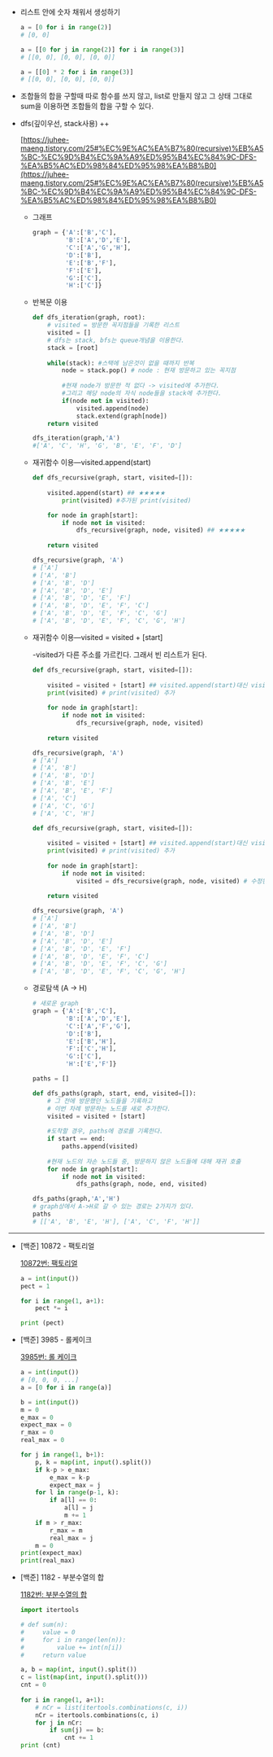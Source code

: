 - 리스트 안에 숫자 채워서 생성하기

    ```python
    a = [0 for i in range(2)]
    # [0, 0]

    a = [[0 for j in range(2)] for i in range(3)]
    # [[0, 0], [0, 0], [0, 0]]

    a = [[0] * 2 for i in range(3)]
    # [[0, 0], [0, 0], [0, 0]]
    ```

- 조합들의 합을 구할때 따로 함수를 쓰지 않고, list로 만들지 않고 그 상태 그대로 sum을 이용하면 조합들의 합을 구할 수 있다.
- dfs(깊이우선, stack사용) ++

    [https://juhee-maeng.tistory.com/25#%EC%9E%AC%EA%B7%80(recursive)%EB%A5%BC-%EC%9D%B4%EC%9A%A9%ED%95%B4%EC%84%9C-DFS-%EA%B5%AC%ED%98%84%ED%95%98%EA%B8%B0](https://juhee-maeng.tistory.com/25#%EC%9E%AC%EA%B7%80(recursive)%EB%A5%BC-%EC%9D%B4%EC%9A%A9%ED%95%B4%EC%84%9C-DFS-%EA%B5%AC%ED%98%84%ED%95%98%EA%B8%B0)

    - 그래프

        ```python
        graph = {'A':['B','C'],
                 'B':['A','D','E'],
                 'C':['A','G','H'],
                 'D':['B'],
                 'E':['B','F'],
                 'F':['E'],
                 'G':['C'],
                 'H':['C']}
        ```

    - 반복문 이용

        ```python
        def dfs_iteration(graph, root):
            # visited = 방문한 꼭지점들을 기록한 리스트
            visited = []
            # dfs는 stack, bfs는 queue개념을 이용한다.
            stack = [root]
            
            while(stack): #스택에 남은것이 없을 때까지 반복
                node = stack.pop() # node : 현재 방문하고 있는 꼭지점
                
                #현재 node가 방문한 적 없다 -> visited에 추가한다.
                #그리고 해당 node의 자식 node들을 stack에 추가한다.
                if(node not in visited):
                    visited.append(node)
                    stack.extend(graph[node])
            return visited

        dfs_iteration(graph,'A')
        #['A', 'C', 'H', 'G', 'B', 'E', 'F', 'D']
        ```

    - 재귀함수 이용—visited.append(start)

        ```python
        def dfs_recursive(graph, start, visited=[]):
            
            visited.append(start) ## ★★★★★
        		print(visited) #추가된 print(visited)

            for node in graph[start]:
                if node not in visited:
                    dfs_recursive(graph, node, visited) ## ★★★★★
            
            return visited

        dfs_recursive(graph, 'A')
        # ['A']
        # ['A', 'B']
        # ['A', 'B', 'D']
        # ['A', 'B', 'D', 'E']
        # ['A', 'B', 'D', 'E', 'F']
        # ['A', 'B', 'D', 'E', 'F', 'C']
        # ['A', 'B', 'D', 'E', 'F', 'C', 'G']
        # ['A', 'B', 'D', 'E', 'F', 'C', 'G', 'H']
        ```

    - 재귀함수 이용—visited = visited + [start]

        -visited가 다른 주소를 가르킨다. 그래서 빈 리스트가 된다.

        ```python
        def dfs_recursive(graph, start, visited=[]):
            
            visited = visited + [start] ## visited.append(start)대신 visited = visited + [start]를 대입
            print(visited) # print(visited) 추가
            
            for node in graph[start]:
                if node not in visited:
                    dfs_recursive(graph, node, visited)
            
            return visited

        dfs_recursive(graph, 'A')
        # ['A'] 
        # ['A', 'B'] 
        # ['A', 'B', 'D'] 
        # ['A', 'B', 'E'] 
        # ['A', 'B', 'E', 'F'] 
        # ['A', 'C'] 
        # ['A', 'C', 'G'] 
        # ['A', 'C', 'H']
        ```

        ```python
        def dfs_recursive(graph, start, visited=[]):
            
            visited = visited + [start] ## visited.append(start)대신 visited = visited + [start]를 대입
            print(visited) # print(visited) 추가
            
            for node in graph[start]:
                if node not in visited:
                    visited = dfs_recursive(graph, node, visited) # 수정된 부분!
                    
            return visited

        dfs_recursive(graph, 'A')
        # ['A']
        # ['A', 'B']
        # ['A', 'B', 'D']
        # ['A', 'B', 'D', 'E']
        # ['A', 'B', 'D', 'E', 'F']
        # ['A', 'B', 'D', 'E', 'F', 'C']
        # ['A', 'B', 'D', 'E', 'F', 'C', 'G']
        # ['A', 'B', 'D', 'E', 'F', 'C', 'G', 'H']
        ```

    - 경로탐색 (A → H)

        ```python
        # 새로운 graph
        graph = {'A':['B','C'],
                 'B':['A','D','E'],
                 'C':['A','F','G'],
                 'D':['B'],
                 'E':['B','H'],
                 'F':['C','H'],
                 'G':['C'],
                 'H':['E','F']}
        ```

        ```python
        paths = []

        def dfs_paths(graph, start, end, visited=[]):
            # 그 전에 방문했던 노드들을 기록하고
            # 이번 차례 방문하는 노드를 새로 추가한다.
            visited = visited + [start]
            
            #도착할 경우, paths에 경로를 기록한다.
            if start == end:
                paths.append(visited)
            
            #현재 노드의 자손 노드들 중, 방문하지 않은 노드들에 대해 재귀 호출
            for node in graph[start]:
                if node not in visited:
                    dfs_paths(graph, node, end, visited)

        dfs_paths(graph,'A','H')
        # graph상에서 A->H로 갈 수 있는 경로는 2가지가 있다.
        paths
        # [['A', 'B', 'E', 'H'], ['A', 'C', 'F', 'H']]
        ```

---

- [백준] 10872 - 팩토리얼

    [10872번: 팩토리얼](https://www.acmicpc.net/problem/10872)

    ```python
    a = int(input())
    pect = 1

    for i in range(1, a+1):
        pect *= i

    print (pect)
    ```

- [백준] 3985 - 롤케이크

    [3985번: 롤 케이크](https://www.acmicpc.net/problem/3985)

    ```python
    a = int(input())
    # [0, 0, 0, ...]
    a = [0 for i in range(a)]

    b = int(input())
    m = 0
    e_max = 0
    expect_max = 0
    r_max = 0 
    real_max = 0

    for j in range(1, b+1):
        p, k = map(int, input().split())
        if k-p > e_max:
            e_max = k-p
            expect_max = j
        for l in range(p-1, k):
            if a[l] == 0:
                a[l] = j
                m += 1
        if m > r_max:
            r_max = m
            real_max = j
        m = 0
    print(expect_max)
    print(real_max)
    ```

- [백준] 1182 - 부분수열의 합

    [1182번: 부분수열의 합](https://www.acmicpc.net/problem/1182)

    ```python
    import itertools

    # def sum(n):
    #     value = 0
    #     for i in range(len(n)):
    #         value += int(n[i])
    #     return value

    a, b = map(int, input().split())
    c = list(map(int, input().split()))
    cnt = 0
     
    for i in range(1, a+1):
        # nCr = list(itertools.combinations(c, i))
        nCr = itertools.combinations(c, i)
        for j in nCr:
            if sum(j) == b:
                cnt += 1
    print (cnt)
    ```